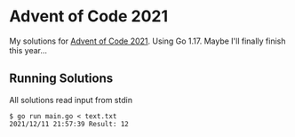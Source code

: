 # Advent of Code 2021

My solutions for [Advent of Code 2021](https://adventofcode.com/2021). Using Go 1.17. Maybe I'll finally finish this year...

## Running Solutions

All solutions read input from stdin

```
$ go run main.go < text.txt
2021/12/11 21:57:39 Result: 12
```